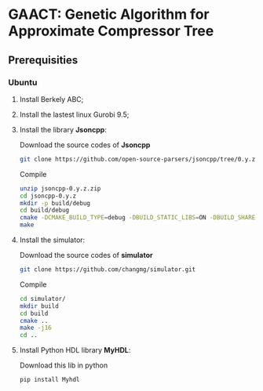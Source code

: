 # GAACT: Genetic Algorithm for Approximate Compressor Tree 
## Prerequisities

### Ubuntu
1. Install Berkely ABC;

2. Install the lastest linux Gurobi 9.5;

3. Install the library **Jsoncpp**:

    Download the source codes of **Jsoncpp**
    ```bash
    git clone https://github.com/open-source-parsers/jsoncpp/tree/0.y.z;
    ```
    Compile
    ```bash
    unzip jsoncpp-0.y.z.zip
    cd jsoncpp-0.y.z
    mkdir -p build/debug
    cd build/debug
    cmake -DCMAKE_BUILD_TYPE=debug -DBUILD_STATIC_LIBS=ON -DBUILD_SHARED_LIBS=ON -DARCHIVE_INSTALL_DIR=. -G "Unix Makefiles" ../..
    make
    ```

4. Install the simulator:
    
    Download the source codes of **simulator**
    ```bash
    git clone https://github.com/changmg/simulator.git
    ```
    
    Compile
    ```bash
    cd simulator/
    mkdir build
    cd build
    cmake ..
    make -j16
    cd ..
    ```
    
5. Install Python HDL library **MyHDL**:

    Download this lib in python
    ```bash
    pip install Myhdl
    ```
    
    


